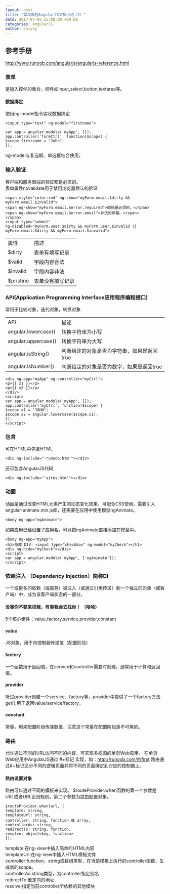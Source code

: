 ```yaml
---
layout: post
title: "菜鸟教程AngularJS文档小结（2）"
date: 2017-07-05 15:00:00 +00:00
categories: AngularJS
author: onlyhy
---
```


## 参考手册
   <a>http://www.runoob.com/angularjs/angularjs-reference.html</a>  

### 表单  
   是输入控件的集合，控件如input,select,button,textarea等。

#### 数据绑定  
   使用ng-model指令实现数据绑定  

    <input type="text" ng-model="firstname">

    var app = angular.module('myApp', []);
    app.controller('formCtrl', function($scope) {
    $scope.firstname = "John";
    }); 

 ng-model与复选框、单选框结合使用，

### 输入验证  
   客户端和服务器端的验证都是必须的。  
   表单属性novalidate用于禁用浏览器默认的验证

    <span style="color:red" ng-show="myForm.email.$dirty && myForm.email.$invalid">
    <span ng-show="myForm.email.$error.required">邮箱是必须的。</span>
    <span ng-show="myForm.email.$error.email">非法的邮箱。</span>
    </span> 
    <input type="submit"
    ng-disabled="myForm.user.$dirty && myForm.user.$invalid ||
    myForm.email.$dirty && myForm.email.$invalid">

<table>
    <tr>
        <td>属性</td>
        <td>描述</td>
    </tr>
    <tr>
        <td>$dirty</td>
        <td>表单有填写记录</td>
    </tr>
    <tr>
        <td>$valid</td>
        <td>字段内容合法</td>
    </tr>
    <tr>
        <td>$invalid</td>
        <td>字段内容非法</td>
    </tr> 
    <tr>
        <td>$pristine</td>
        <td>表单没有填写记录</td>
    </tr> 
</table>  

### API(Application Programming Interface应用程序编程接口)  
   常用于比较对象，迭代对象，转换对象
<table>
    <tr>
        <td>API</td>
        <td>描述</td>
    </tr>
    <tr>
        <td>angular.lowercase()</td>
        <td>转换字符串为小写</td>
    </tr>
    <tr>
        <td>angular.uppercase()</td>
        <td>转换字符串为大写</td>
    </tr>
    <tr>
        <td>angular.isString()</td>
        <td>判断给定的对象是否为字符串，如果是返回true</td>
    </tr>
    <tr>
     <td>angular.isNumber()</td>
     <td>判断给定的对象是否为数字，如果是返回true</td>
    </tr>
</table>

    <div ng-app="myApp" ng-controller="myCtrl">
    <p>{{ x1 }}</p>
    <p>{{ x2 }}</p>
    </div>
    <script>
    var app = angular.module('myApp', []);
    app.controller('myCtrl', function($scope) {
    $scope.x1 = "JOHN";
    $scope.x2 = angular.lowercase($scope.x1);
    });
    </script>  

### 包含  
   可在HTML中包含HTML
   
    <div ng-include="'runoob.htm'"></div>

   还可包含AngularJS代码  

    <div ng-include="'sites.htm'"></div>

### 动画  
   动画是通过改变HTML元素产生的动态变化效果，可配合CSS使用，需要引入angular-animate.min.js库，还需要在应用中使用模型ngAnimate。  

    <body ng-app="ngAnimate">  

   如果应用已经设置了应用名，可以把ngAnimate直接添加在模型中。

    <body ng-app="myApp">
    <h1>隐藏 DIV: <input type="checkbox" ng-model="myCheck"></h1>
    <div ng-hide="myCheck"></div>
    <script>
    var app = angular.module('myApp', ['ngAnimate']);
    </script>  

### 依赖注入  （Dependency Injection）简称DI  
   一个或更多的依赖（或服务）被注入（或通过引用传递）到一个独立的对象（或客户端）中，成为该客户端状态的一部分。
#### 没事你不要来找我，有事我会去找你！ （哈哈） 
   5个核心组件：value,factory,service,provider,constant
#### value  
   JS对象，用于向控制器传递值（配置阶段）  
#### factory  
   一个函数用于返回值，在service和controller需要时创建，通常用于计算和返回值。
#### provider
   听过provider创建一个service、factory等，provider中提供了一个factory方法get(),用于返回value/service/factory。
#### constant
   常量，用来配置阶段传递数值，注意这个常量在配置阶段是不可用的。  

### 路由
   允许通过不同的URL访问不同的内容，可实现多视图的单页Web应用。
   在单页Web应用中AngularJS通过 #+标记 实现，如：http://runoob.com/#/first
   路由通过#+标记区分不同的逻辑页面并将不同的页面绑定到对应的控制器上。

#### 路由设置对象  
   路由可以通过不同的模板来实现。
   $routeProvider.when函数的第一个参数是URL或者URL正则规则，第二个参数为路由配置对象。  

    $routeProvider.when(url, {
    template: string,
    templateUrl: string,
    controller: string, function 或 array,
    controllerAs: string,
    redirectTo: string, function,
    resolve: object<key, function>
    });  

   template:在ng-view中插入简单的HTML内容  
   templateUrl:在ng-view中插入HTML模板文件  
   controller:function、string或数组类型，在当前模板上执行的controller函数，生成新的scope。  
   controllerAs:string类型，为controller指定别名  
   redirectTo:重定向的地址  
   resolve:指定当前controller所依赖的其他模块  





